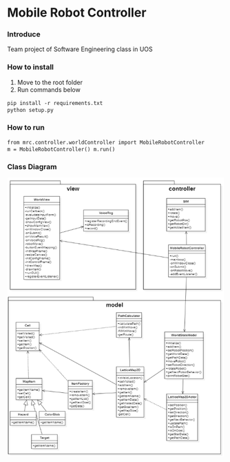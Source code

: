 # Mobile Robot Controller

### Introduce
Team project of Software Engineering class in UOS

### How to install

1.  Move to the root folder
2.  Run commands below
```
pip install -r requirements.txt
python setup.py
```

### How to run
```
from mrc.controller.worldController import MobileRobotController
m = MobileRobotController() m.run()
```
### Class Diagram
![class diagram](class-diagram.png)